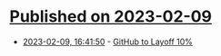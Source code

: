 # [Published on 2023-02-09](index.md)

* [2023-02-09, 16:41:50](https://news.ycombinator.com/item?id=34726735) - [GitHub to Layoff 10%](https://twitter.com/webology/status/1623722731819659269)
